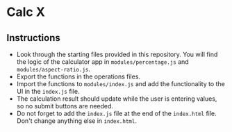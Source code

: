 # Calc X

## Instructions

* Look through the starting files provided in this repository. You will find the logic of the calculator app in `modules/percentage.js` and `modules/aspect-ratio.js`. 
* Export the functions in the operations files.
* Import the functions to `modules/index.js` and add the functionality to the UI in the `index.js` file.
* The calculation result should update while the user is entering values, so no submit buttons are needed.
* Do not forget to add the `index.js` file at the end of the `index.html` file. Don't change anything else in `index.html`.


